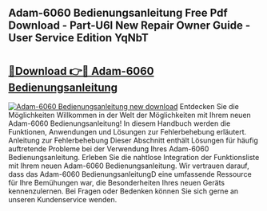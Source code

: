## Adam-6060 Bedienungsanleitung Free Pdf Download - Part-U6l New Repair Owner Guide - User Service Edition YqNbT

# <h2><a href="http://df35tux.blite.top/?on=Adam-6060+Bedienungsanleitung">🔗Download 👉🔴 Adam-6060 Bedienungsanleitung</a></h2>

[![Adam-6060 Bedienungsanleitung new download](https://i.imgur.com/lujVjoI.png)](http://df35tux.blite.top/?on=Adam-6060+Bedienungsanleitung)
Entdecken Sie die Möglichkeiten Willkommen in der Welt der Möglichkeiten mit Ihrem neuen Adam-6060 Bedienungsanleitung! In diesem Handbuch werden die Funktionen, Anwendungen und Lösungen zur Fehlerbehebung erläutert. Anleitung zur Fehlerbehebung Dieser Abschnitt enthält Lösungen für häufig auftretende Probleme bei der Verwendung Ihres Adam-6060 Bedienungsanleitung. Erleben Sie die nahtlose Integration der Funktionsliste mit Ihrem neuen Adam-6060 Bedienungsanleitung. Wir vertrauen darauf, dass das Adam-6060 BedienungsanleitungD eine umfassende Ressource für Ihre Bemühungen war, die Besonderheiten Ihres neuen Geräts kennenzulernen. Bei Fragen oder Bedenken können Sie sich gerne an unseren Kundenservice wenden.
